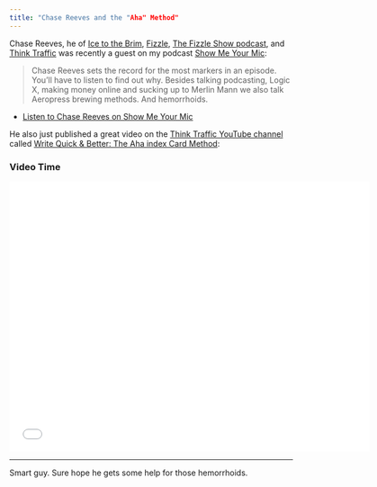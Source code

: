 ```yaml
---
title: "Chase Reeves and the "Aha" Method"
---
```

<p>Chase Reeves, he of <a href="http://icetothebrim.com">Ice to the Brim</a>, <a href="http://fizzle.co">Fizzle</a>, <a href="http://thinktraffic.net/fizzleshow">The Fizzle Show podcast</a>, and <a href="http://thinktraffic.net">Think Traffic</a> was recently a guest on my podcast <a href="http://www.ssktn.com/category/smym/">Show Me Your Mic</a>:</p>
<blockquote><p>
  Chase Reeves sets the record for the most markers in an episode. You’ll have to listen to find out why. Besides talking podcasting, Logic X, making money online and sucking up to Merlin Mann we also talk Aeropress brewing methods. And hemorrhoids.
</p></blockquote>
<ul>
<li><a href="http://www.ssktn.com/smym/chase-reeves/">Listen to Chase Reeves on Show Me Your Mic</a></li>
</ul>
<p>He also just published a great video on the <a href="http://www.youtube.com/user/ThinkTrafficVideos">Think Traffic YouTube channel</a> called <a href="http://youtu.be/N6ptU71EMvw">Write Quick &amp; Better: The Aha index Card Method</a>:</p>
<h3>Video Time</h3>
<p><iframe width="640" height="480" src="//www.youtube.com/embed/N6ptU71EMvw?rel=0" frameborder="0" allowfullscreen></iframe></p>
<hr>
<p>Smart guy. Sure hope he gets some help for those hemorrhoids.</p>
